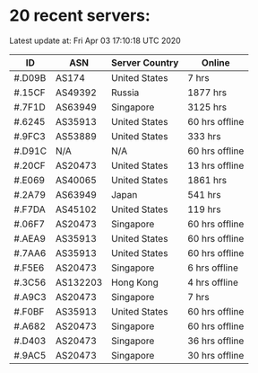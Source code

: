 # 20 recent servers:

Latest update at: Fri Apr 03 17:10:18 UTC 2020

| ID | ASN | Server Country | Online |
| -- | --- | -------------- | ------ |
| #.D09B | AS174 | United States | 7 hrs |
| #.15CF | AS49392 | Russia | 1877 hrs |
| #.7F1D | AS63949 | Singapore | 3125 hrs |
| #.6245 | AS35913 | United States | 60 hrs offline |
| #.9FC3 | AS53889 | United States | 333 hrs |
| #.D91C | N/A | N/A | 60 hrs offline |
| #.20CF | AS20473 | United States | 13 hrs offline |
| #.E069 | AS40065 | United States | 1861 hrs |
| #.2A79 | AS63949 | Japan | 541 hrs |
| #.F7DA | AS45102 | United States | 119 hrs |
| #.06F7 | AS20473 | Singapore | 60 hrs offline |
| #.AEA9 | AS35913 | United States | 60 hrs offline |
| #.7AA6 | AS35913 | United States | 60 hrs offline |
| #.F5E6 | AS20473 | Singapore | 6 hrs offline |
| #.3C56 | AS132203 | Hong Kong | 4 hrs offline |
| #.A9C3 | AS20473 | Singapore | 7 hrs |
| #.F0BF | AS35913 | United States | 60 hrs offline |
| #.A682 | AS20473 | Singapore | 60 hrs offline |
| #.D403 | AS20473 | Singapore | 36 hrs offline |
| #.9AC5 | AS20473 | Singapore | 30 hrs offline |

